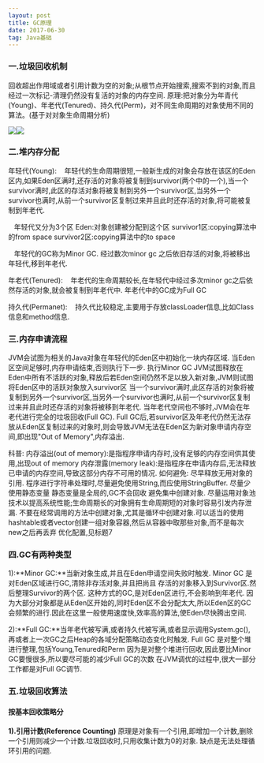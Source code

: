 ```yaml
---
layout: post
title: GC原理
date: 2017-06-30 
tag: Java基础
---
```


### 一.垃圾回收机制 ###

回收超出作用域或者引用计数为空的对象;从根节点开始搜索,搜索不到的对象,而且经过一次标记-清理仍然没有复活的对象的内存空间.
原理:把对象分为年青代(Young)、年老代(Tenured)、持久代(Perm)，对不同生命周期的对象使用不同的算法。(基于对对象生命周期分析)

![](http://i.imgur.com/1sNfqKC.png)![](http://i.imgur.com/S4Pia6e.png)


### 二.堆内存分配 ###

年轻代(Young):
&#160; &#160;年轻代的生命周期很短,一般新生成的对象会存放在该区的Eden区内,如果Eden区满时,还存活的对象将被复制到survivor(两个中的一个),当一个survivor满时,此区的存活对象将被复制到另外一个survivor区,当另外一个survivor也满时,从前一个survivor区复制过来并且此时还存活的对象,将可能被复制到年老代.

&#160; &#160;年轻代又分为3个区
Eden:对象创建被分配到这个区
survivor1区:copying算法中的from space
survivor2区:copying算法中的to space

&#160; &#160;年轻代的GC称为Minor GC. 经过数次minor gc 之后依旧存活的对象,将被移出年轻代,移到年老代.

年老代(Tenured):
&#160; &#160;年老代的生命周期较长,在年轻代中经过多次minor gc之后依然存活的对象,就会被复制到年老代中.
年老代中的GC成为Full GC

持久代(Permanet):
&#160; &#160;持久代比较稳定,主要用于存放classLoader信息,比如Class信息和method信息.


### 三.内存申请流程 ###
JVM会试图为相关的Java对象在年轻代的Eden区中初始化一块内存区域.
当Eden区空间足够时,内存申请结束,否则执行下一步. 执行Minor GC
JVM试图释放在Eden中所有不活跃的对象,释放后若Eden空间仍然不足以放入新对象,JVM则试图将Eden区中的活跃对象放入survivor区
当一个survivor满时,此区存活的对象将被复制到另外一个survivor区,当另外一个survivor也满时,从前一个survivor区复制过来并且此时还存活的对象将被移到年老代.
当年老代空间也不够时,JVM会在年老代进行完全的垃圾回收(Full GC).
Full GC后,若survivor区及年老代仍然无法存放从Eden区复制过来的对象时,则会导致JVM无法在Eden区为新对象申请内存空间,即出现"Out of Memory",内存溢出.

科普:
   内存溢出(out of memory):是指程序申请内存时,没有足够的内存空间供其使用,出现out of memory
   内存泄露(memory leak):是指程序在申请内存后,无法释放已申请的内存空间,导致这部分内存不可用的情况.
如何避免:
   尽早释放无用对象的引用.
   程序进行字符串处理时,尽量避免使用String,而应使用StringBuffer.
   尽量少使用静态变量 静态变量是全局的,GC不会回收
   避免集中创建对象.
   尽量运用对象池技术以提高系统性能;生命周期长的对象拥有生命周期短的对象时容易引发内存泄漏.
   不要在经常调用的方法中创建对象,尤其是循环中创建对象.可以适当的使用hashtable或者vector创建一组对象容器,然后从容器中取那些对象,而不是每次new之后再丢弃
   优化配置,见标题7

### 四.GC有两种类型 ###
1):**Minor GC:**当新对象生成,并且在Eden申请空间失败时触发.
Minor GC 是对Eden区域进行GC,清除非存活对象,并且把尚且
存活的对象移入到Survivor区.然后整理Survivor的两个区.
这种方式的GC,是对Eden区进行,不会影响到年老代.
因为大部分对象都是从Eden区开始的,同时Eden区不会分配太大,所以Eden区的GC会频繁的进行.因此在这里一般使用速度快,效率高的算法,使Eden尽快腾出空间.

2):**Full GC:**当年老代被写满,或者持久代被写满,或者显示调用System.gc(),再或者上一次GC之后Heap的各域分配策略动态变化时触发.
   Full GC 是对整个堆进行整理,包括Young,Tenured和Perm
   因为是对整个堆进行回收,因此要比Minor GC要慢很多,所以要尽可能的减少Full GC的次数
   在JVM调优的过程中,很大一部分工作都是对Full GC调节.

### 五.垃圾回收算法 ###

#### 按基本回收策略分 ####
**1).引用计数(Reference Counting)**
原理是对象有一个引用,即增加一个计数,删除一个引用则减少一个计数.垃圾回收时,只用收集计数为0的对象.
缺点是无法处理循环引用的问题.